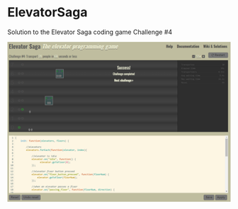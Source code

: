 # ElevatorSaga
Solution to the Elevator Saga coding game
Challenge #4

![alt text](https://github.com/g3muse/ElevatorSaga/blob/master/ElevatorSaga.png "Elevator Saga")
